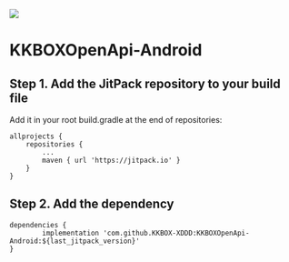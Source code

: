 [![](https://jitpack.io/v/KKBOX-XDDD/KKBOXOpenApi-Android.svg)](https://jitpack.io/#KKBOX-XDDD/KKBOXOpenApi-Android)

# KKBOXOpenApi-Android

## Step 1. Add the JitPack repository to your build file
Add it in your root build.gradle at the end of repositories:

	allprojects {
		repositories {
			...
			maven { url 'https://jitpack.io' }
		}
	}
## Step 2. Add the dependency

	dependencies {
	        implementation 'com.github.KKBOX-XDDD:KKBOXOpenApi-Android:${last_jitpack_version}'
	}
